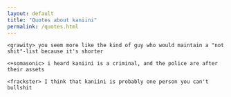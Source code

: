 ```yaml
---
layout: default
title: "Quotes about kaniini"
permalink: /quotes.html
---
```


    <grawity> you seem more like the kind of guy who would maintain a "not shit"-list because it's shorter

    <+somasonic> i heard kaniini is a criminal, and the police are after their assets

    <frackster> I think that kaniini is probably one person you can't bullshit 
